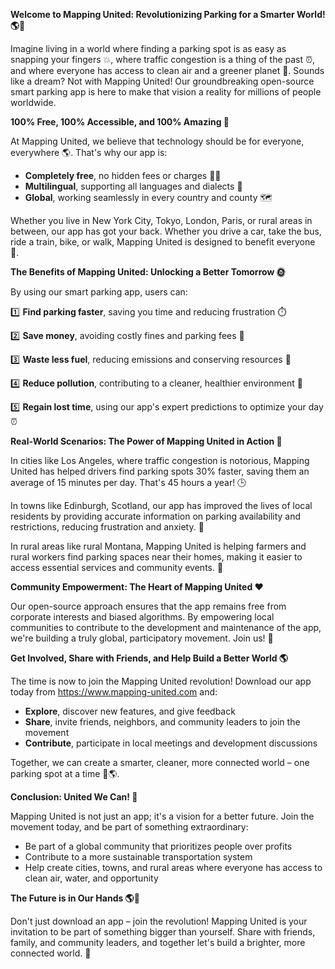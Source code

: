 **Welcome to Mapping United: Revolutionizing Parking for a Smarter World! 🌎🚗**

Imagine living in a world where finding a parking spot is as easy as snapping your fingers 💥, where traffic congestion is a thing of the past ⏰, and where everyone has access to clean air and a greener planet 🌿. Sounds like a dream? Not with Mapping United! Our groundbreaking open-source smart parking app is here to make that vision a reality for millions of people worldwide.

**100% Free, 100% Accessible, and 100% Amazing 💖**

At Mapping United, we believe that technology should be for everyone, everywhere 🌎. That's why our app is:

* **Completely free**, no hidden fees or charges 🙅‍♂️
* **Multilingual**, supporting all languages and dialects 🤝
* **Global**, working seamlessly in every country and county 🗺️

Whether you live in New York City, Tokyo, London, Paris, or rural areas in between, our app has got your back. Whether you drive a car, take the bus, ride a train, bike, or walk, Mapping United is designed to benefit everyone 💪.

**The Benefits of Mapping United: Unlocking a Better Tomorrow 🌞**

By using our smart parking app, users can:

1️⃣ **Find parking faster**, saving you time and reducing frustration ⏱️

2️⃣ **Save money**, avoiding costly fines and parking fees 💸

3️⃣ **Waste less fuel**, reducing emissions and conserving resources 🚀

4️⃣ **Reduce pollution**, contributing to a cleaner, healthier environment 🌿

5️⃣ **Regain lost time**, using our app's expert predictions to optimize your day ⏰

**Real-World Scenarios: The Power of Mapping United in Action 🎉**

In cities like Los Angeles, where traffic congestion is notorious, Mapping United has helped drivers find parking spots 30% faster, saving them an average of 15 minutes per day. That's 45 hours a year! 🕒

In towns like Edinburgh, Scotland, our app has improved the lives of local residents by providing accurate information on parking availability and restrictions, reducing frustration and anxiety. 👏

In rural areas like rural Montana, Mapping United is helping farmers and rural workers find parking spaces near their homes, making it easier to access essential services and community events. 🌾

**Community Empowerment: The Heart of Mapping United ❤️**

Our open-source approach ensures that the app remains free from corporate interests and biased algorithms. By empowering local communities to contribute to the development and maintenance of the app, we're building a truly global, participatory movement. Join us! 💪

**Get Involved, Share with Friends, and Help Build a Better World 🌎**

The time is now to join the Mapping United revolution! Download our app today from https://www.mapping-united.com and:

* **Explore**, discover new features, and give feedback
* **Share**, invite friends, neighbors, and community leaders to join the movement
* **Contribute**, participate in local meetings and development discussions

Together, we can create a smarter, cleaner, more connected world – one parking spot at a time 🚗🌎.

**Conclusion: United We Can! 🌟**

Mapping United is not just an app; it's a vision for a better future. Join the movement today, and be part of something extraordinary:

* Be part of a global community that prioritizes people over profits
* Contribute to a more sustainable transportation system
* Help create cities, towns, and rural areas where everyone has access to clean air, water, and opportunity

**The Future is in Our Hands 🌎💪**

Don't just download an app – join the revolution! Mapping United is your invitation to be part of something bigger than yourself. Share with friends, family, and community leaders, and together let's build a brighter, more connected world. 💖